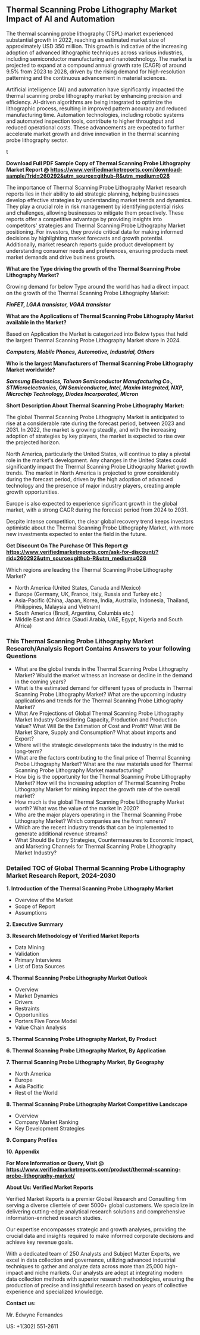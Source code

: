 <h2>Thermal Scanning Probe Lithography Market Impact of AI and Automation</h2><p>The thermal scanning probe lithography (TSPL) market experienced substantial growth in 2022, reaching an estimated market size of approximately USD 350 million. This growth is indicative of the increasing adoption of advanced lithographic techniques across various industries, including semiconductor manufacturing and nanotechnology. The market is projected to expand at a compound annual growth rate (CAGR) of around 9.5% from 2023 to 2028, driven by the rising demand for high-resolution patterning and the continuous advancement in material sciences.</p><p>Artificial intelligence (AI) and automation have significantly impacted the thermal scanning probe lithography market by enhancing precision and efficiency. AI-driven algorithms are being integrated to optimize the lithographic process, resulting in improved pattern accuracy and reduced manufacturing time. Automation technologies, including robotic systems and automated inspection tools, contribute to higher throughput and reduced operational costs. These advancements are expected to further accelerate market growth and drive innovation in the thermal scanning probe lithography sector.</p>t</p><p id="" class=""><strong>Download Full PDF Sample Copy of Thermal Scanning Probe Lithography Market Report @ <a href="https://www.verifiedmarketreports.com/download-sample/?rid=260292&utm_source=github-R&utm_medium=028" target="_blank">https://www.verifiedmarketreports.com/download-sample/?rid=260292&utm_source=github-R&utm_medium=028</a></strong></p><p>The importance of&nbsp;Thermal Scanning Probe Lithography Market research reports lies in their ability to aid strategic planning, helping businesses develop effective strategies by understanding market trends and dynamics. They play a crucial role in risk management by identifying potential risks and challenges, allowing businesses to mitigate them proactively. These reports offer a competitive advantage by providing insights into competitors' strategies and Thermal Scanning Probe Lithography Market positioning. For investors, they provide critical data for making informed decisions by highlighting market forecasts and growth potential. Additionally, market research reports guide product development by understanding consumer needs and preferences, ensuring products meet market demands and drive business growth.</p><p><strong>What are the&nbsp;Type driving the growth of the Thermal Scanning Probe Lithography Market?</strong></p><p id="" class="">Growing demand for below Type around the world has had a direct impact on the growth of the Thermal Scanning Probe Lithography Market:</p><em><strong>FinFET, LGAA transistor, VGAA transistor</strong></em></p><strong>What are the&nbsp;Applications&nbsp;of Thermal Scanning Probe Lithography Market available in the Market?</strong></p><p id="" class="">Based on Application the Market is categorized into Below types that held the largest Thermal Scanning Probe Lithography Market share In 2024.</p><em><strong>Computers, Mobile Phones, Automotive, Industrial, Others</strong></em></p><strong>Who is the largest Manufacturers of Thermal Scanning Probe Lithography Market worldwide?</strong></p><p><em><strong>Samsung Electronics, Taiwan Semiconductor Manufacturing Co., STMicroelectronics, ON Semiconductor, Intel, Maxim Integrated, NXP, Microchip Technology, Diodes Incorporated, Micron</strong></em></p><p id="" class=""><strong>Short Description About Thermal Scanning Probe Lithography Market:</strong></p><p>The global Thermal Scanning Probe Lithography Market is anticipated to rise at a considerable rate during the forecast period, between 2023 and 2031. In 2022, the market is growing steadily, and with the increasing adoption of strategies by key players, the market is expected to rise over the projected horizon.</p><p>North America, particularly the United States, will continue to play a pivotal role in the market's development. Any changes in the United States could significantly impact the Thermal Scanning Probe Lithography Market growth trends. The market in North America is projected to grow considerably during the forecast period, driven by the high adoption of advanced technology and the presence of major industry players, creating ample growth opportunities.</p><p>Europe is also expected to experience significant growth in the global market, with a strong CAGR during the forecast period from 2024 to 2031.</p><p>Despite intense competition, the clear global recovery trend keeps investors optimistic about the Thermal Scanning Probe Lithography Market, with more new investments expected to enter the field in the future.</p><p id="" class=""><strong>Get Discount On The Purchase Of This Report @ <a href="https://www.verifiedmarketreports.com/ask-for-discount/?rid=260292&utm_source=github-R&utm_medium=028" target="_blank">https://www.verifiedmarketreports.com/ask-for-discount/?rid=260292&utm_source=github-R&utm_medium=028</a></strong></p>Which regions are leading the Thermal Scanning Probe Lithography Market?</p><ul><li>North America (United States, Canada and Mexico)</li><li>Europe (Germany, UK, France, Italy, Russia and Turkey etc.)</li><li>Asia-Pacific (China, Japan, Korea, India, Australia, Indonesia, Thailand, Philippines, Malaysia and Vietnam)</li><li>South America (Brazil, Argentina, Columbia etc.)</li><li>Middle East and Africa (Saudi Arabia, UAE, Egypt, Nigeria and South Africa)</li></ul><h3 id="" class="">This Thermal Scanning Probe Lithography Market Research/Analysis Report Contains Answers to your following Questions</h3><ul><li>What are the global trends in the Thermal Scanning Probe Lithography Market? Would the market witness an increase or decline in the demand in the coming years?</li><li>What is the estimated demand for different types of products in Thermal Scanning Probe Lithography Market? What are the upcoming industry applications and trends for the Thermal Scanning Probe Lithography Market?</li><li>What Are Projections of Global Thermal Scanning Probe Lithography Market Industry Considering Capacity, Production and Production Value? What Will Be the Estimation of Cost and Profit? What Will Be Market Share, Supply and Consumption? What about imports and Export?</li><li>Where will the strategic developments take the industry in the mid to long-term?</li><li>What are the factors contributing to the final price of Thermal Scanning Probe Lithography Market? What are the raw materials used for Thermal Scanning Probe Lithography Market manufacturing?</li><li>How big is the opportunity for the Thermal Scanning Probe Lithography Market? How will the increasing adoption of Thermal Scanning Probe Lithography Market for mining impact the growth rate of the overall market?</li><li>How much is the global Thermal Scanning Probe Lithography Market worth? What was the value of the market In 2020?</li><li>Who are the major players operating in the Thermal Scanning Probe Lithography Market? Which companies are the front runners?</li><li>Which are the recent industry trends that can be implemented to generate additional revenue streams?</li><li>What Should Be Entry Strategies, Countermeasures to Economic Impact, and Marketing Channels for Thermal Scanning Probe Lithography Market Industry?</li></ul><h3 id="" class="">Detailed TOC of Global Thermal Scanning Probe Lithography Market Research Report, 2024-2030</h3><p id="" class=""><strong>1. Introduction of the Thermal Scanning Probe Lithography Market</strong></p><ul><li>Overview of the Market</li><li>Scope of Report</li><li>Assumptions</li></ul><p id="" class=""><strong>2. Executive Summary</strong></p><p id="" class=""><strong>3. Research Methodology of Verified Market Reports</strong></p><ul><li>Data Mining</li><li>Validation</li><li>Primary Interviews</li><li>List of Data Sources</li></ul><p id="" class=""><strong>4. Thermal Scanning Probe Lithography Market Outlook</strong></p><ul><li>Overview</li><li>Market Dynamics</li><li>Drivers</li><li>Restraints</li><li>Opportunities</li><li>Porters Five Force Model</li><li>Value Chain Analysis</li></ul><p id="" class=""><strong>5. Thermal Scanning Probe Lithography Market, By Product</strong></p><p id="" class=""><strong>6. Thermal Scanning Probe Lithography Market, By Application</strong></p><p id="" class=""><strong>7. Thermal Scanning Probe Lithography Market, By Geography</strong></p><ul><li>North America</li><li>Europe</li><li>Asia Pacific</li><li>Rest of the World</li></ul><p id="" class=""><strong>8. Thermal Scanning Probe Lithography Market Competitive Landscape</strong></p><ul><li>Overview</li><li>Company Market Ranking</li><li>Key Development Strategies</li></ul><p id="" class=""><strong>9. Company Profiles</strong></p><p id="" class=""><strong>10. Appendix</strong></p><p id="" class=""><strong>For More Information or Query, Visit @ <a href="https://www.verifiedmarketreports.com/product/thermal-scanning-probe-lithography-market/" target="_blank">https://www.verifiedmarketreports.com/product/thermal-scanning-probe-lithography-market/</a></strong></p><p id="" class=""><strong>About Us: Verified Market Reports</strong></p><p id="" class="">Verified Market Reports is a premier Global Research and Consulting firm serving a diverse clientele of over 5000+ global customers. We specialize in delivering cutting-edge analytical research solutions and comprehensive information-enriched research studies.</p><p id="" class="">Our expertise encompasses strategic and growth analyses, providing the crucial data and insights required to make informed corporate decisions and achieve key revenue goals.</p><p id="" class="">With a dedicated team of 250 Analysts and Subject Matter Experts, we excel in data collection and governance, utilizing advanced industrial techniques to gather and analyze data across more than 25,000 high-impact and niche markets. Our analysts are adept at integrating modern data collection methods with superior research methodologies, ensuring the production of precise and insightful research based on years of collective experience and specialized knowledge.</p><p id="" class=""><strong>Contact us:</strong></p><p id="" class="">Mr. Edwyne Fernandes</p><p id="" class="">US: +1(302) 551-2611</p>